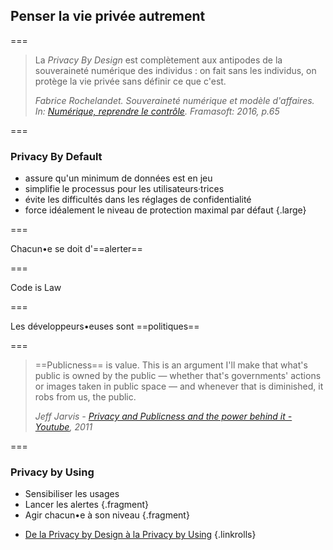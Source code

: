 <!--{section^1:data-breadcrumb="Futur en approche"}-->

<!--{.interleaf data-background-image="/img/unsplash/101728.jpg"}-->
<!-- Photo by Elizaveta Korabelnikova on Unsplash -->

## Penser la vie privée autrement

===

> La _Privacy By Design_ est complètement aux antipodes de la souveraineté numérique des individus : on fait sans les individus, on protège la vie privée sans définir ce que c'est.
>
> <cite>Fabrice Rochelandet. Souveraineté numérique et modèle d'affaires. In: [Numérique, reprendre le contrôle](https://framabook.org/numerique-reprendre-le-controle/). Framasoft: 2016, p.65

===

### Privacy By Default

- assure qu'un minimum de données est en jeu
- simplifie le processus pour les utilisateurs·trices
- évite les difficultés dans les réglages de confidentialité
- force idéalement le niveau de protection maximal par défaut
{.large}

===

Chacun•e se doit
d'==alerter==
<!--{p:.punchline}-->
<!--{section:.x-large}-->

===

Code is Law
<!--{p:.punchline}-->
<!--{section:.x-large}-->

===

Les développeurs•euses sont ==politiques==
<!--{p:.punchline}-->
<!--{section:.x-large}-->

===

> ==Publicness== is value. This is an argument I'll make that what's public is owned by the public — whether that's governments' actions or images taken in public space — and whenever that is diminished, it robs from us, the public.
>
> <cite> Jeff Jarvis - [Privacy and Publicness and the power behind it - Youtube](https://www.youtube.com/watch?v=cVF5zPLPbvw), 2011</cite>

===

### Privacy by Using

- Sensibiliser les usages
- Lancer les alertes {.fragment}
- Agir chacun•e à son niveau {.fragment}

<!-- -->

- [De la Privacy by Design à la Privacy by Using](https://www.cairn.info/revue-reseaux-2015-1-page-15.htm)
{.linkrolls}
